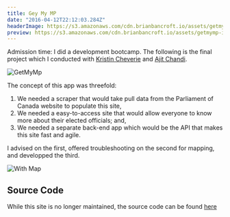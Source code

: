 ```yaml
---
title: Gey My MP
date: "2016-04-12T22:12:03.284Z"
headerImage: https://s3.amazonaws.com/cdn.brianbancroft.io/assets/getmymp.png
preview: https://s3.amazonaws.com/cdn.brianbancroft.io/assets/getmymp-intro.jpg
---
```


<p class="intro"><span class="dropcap">A</span>dmission time: I did a development bootcamp. The following is the final project which I conducted with <a href="http://kristincheverie.com/">Kristin Cheverie</a> and <a href="https://www.linkedin.com/in/ajit-chandi-14507273/">Ajit Chandi</a>.</p>

![GetMyMp](https://s3.amazonaws.com/cdn.brianbancroft.io/assets/getmymp.png)

The concept of this app was threefold:

  1. We needed a scraper that would take pull data from the Parliament of Canada website to populate this site,
  2. We needed a easy-to-access site that would allow everyone to know more about their elected officials; and,
  3. We needed a separate back-end app which would be the API that makes this site fast and agile.

  I advised on the first, offered troubleshooting on the second for mapping, and developped the third.

![With Map](https://s3.amazonaws.com/cdn.brianbancroft.io/assets/getmymp-map.jpg)

Source Code
---
While this site is no longer maintained, the source code can be found [here](https://github.com/getmymp)